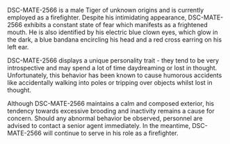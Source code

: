 DSC-MATE-2566 is a male Tiger of unknown origins and is currently employed as a firefighter. Despite his intimidating appearance, DSC-MATE-2566 exhibits a constant state of fear which manifests as a frightened mouth. He is also identified by his electric blue clown eyes, which glow in the dark, a blue bandana encircling his head and a red cross earring on his left ear. 

DSC-MATE-2566 displays a unique personality trait - they tend to be very introspective and may spend a lot of time daydreaming or lost in thought. Unfortunately, this behavior has been known to cause humorous accidents like accidentally walking into poles or tripping over objects whilst lost in thought. 

Although DSC-MATE-2566 maintains a calm and composed exterior, his tendency towards excessive brooding and inactivity remains a cause for concern. Should any abnormal behavior be observed, personnel are advised to contact a senior agent immediately. In the meantime, DSC-MATE-2566 will continue to serve in his role as a firefighter.